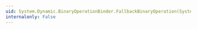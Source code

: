 ```yaml
---
uid: System.Dynamic.BinaryOperationBinder.FallbackBinaryOperation(System.Dynamic.DynamicMetaObject,System.Dynamic.DynamicMetaObject,System.Dynamic.DynamicMetaObject)
internalonly: False
---
```

